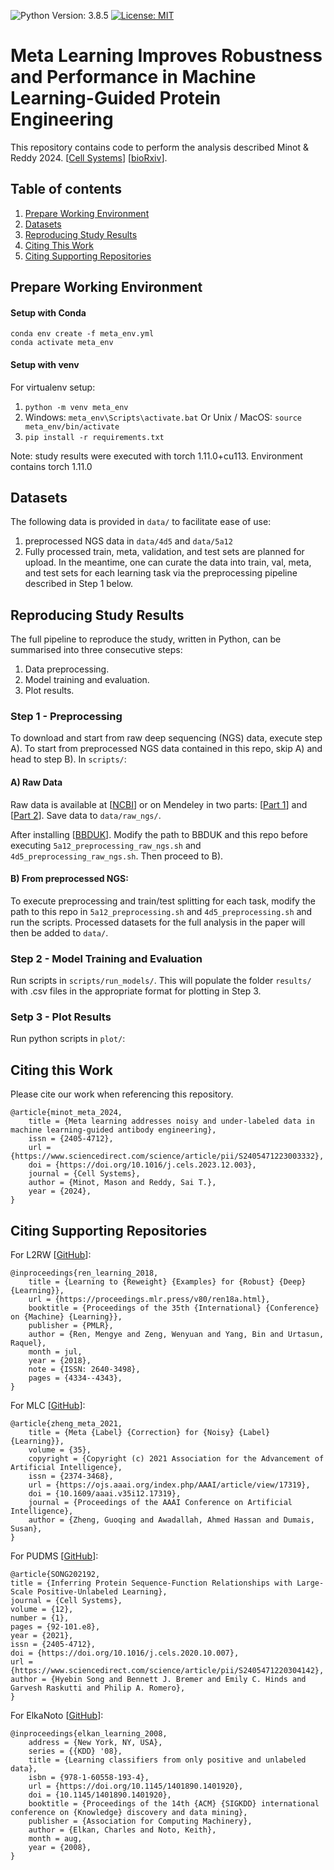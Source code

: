 ![Python Version: 3.8.5](https://img.shields.io/badge/Python%20Version-3.8.5-blue)
[![License: MIT](https://img.shields.io/badge/License-MIT-brightgreen)](https://opensource.org/licenses/MIT)

# Meta Learning Improves Robustness and Performance in Machine Learning-Guided Protein Engineering

This repository contains code to perform the analysis described Minot & Reddy 2024. 
[[Cell Systems](https://doi.org/10.1016/j.cels.2023.12.003)] [[bioRxiv](https://www.biorxiv.org/content/10.1101/2023.01.30.526201v1)].

## Table of contents
1. [Prepare Working Environment](#prepare-working-environment)
2. [Datasets](#datasets)
3. [Reproducing Study Results](#reproducing-study-results)
4. [Citing This Work](#citing-this-work)
5. [Citing Supporting Repositories](#citing-supporting-repositories)


## Prepare Working Environment

#### Setup with Conda

```console
conda env create -f meta_env.yml
conda activate meta_env
```
#### Setup with venv
For virtualenv setup:
1. `python -m venv meta_env`
2. Windows:
`meta_env\Scripts\activate.bat`
Or Unix / MacOS:
`source meta_env/bin/activate`
3. `pip install -r requirements.txt`

Note: study results were executed with torch 1.11.0+cu113. Environment contains torch 1.11.0

## Datasets 


The following data is provided in `data/` to facilitate ease of use:
1. preprocessed NGS data in `data/4d5` and `data/5a12`
2. Fully processed train, meta, validation, and test sets are planned for upload. In the meantime, one can curate the data into train, val, meta, and test sets for each learning task via the preprocessing pipeline described in Step 1 below.

## Reproducing Study Results

The full pipeline to reproduce the study, written in Python, can be summarised into three consecutive steps:

 1. Data preprocessing.
 2. Model training and evaluation.
 3. Plot results.

### Step 1 - Preprocessing

To download and start from raw deep sequencing (NGS) data, execute step A). To start from preprocessed NGS data contained in this repo, skip A) and head to step B). In `scripts/`:

#### A) Raw Data

Raw data is available at [[NCBI](https://www.ncbi.nlm.nih.gov/bioproject/?term=1029889)]
or on Mendeley in two parts: [[Part 1](https://data.mendeley.com/datasets/56h8gp94fj/1)] and [[Part 2](https://data.mendeley.com/datasets/s829ccsg6f/1)].
Save data to `data/raw_ngs/`.

After installing [[BBDUK](https://jgi.doe.gov/data-and-tools/software-tools/bbtools/bb-tools-user-guide/installation-guide/)]. Modify the path to BBDUK and this repo before executing `5a12_preprocessing_raw_ngs.sh` and `4d5_preprocessing_raw_ngs.sh`. Then proceed to B).


#### B) From preprocessed NGS:

To execute preprocessing and train/test splitting for each task, modify the path to this repo in `5a12_preprocessing.sh` and `4d5_preprocessing.sh` and run the scripts.
Processed datasets for the full analysis in the paper will then be added to `data/`.


### Step 2 - Model Training and Evaluation

Run scripts in `scripts/run_models/`. This will populate the folder `results/` with .csv files in the appropriate format for plotting in Step 3.


### Setp 3 - Plot Results

Run python scripts in `plot/`:

## Citing this Work

Please cite our work when referencing this repository.

```
@article{minot_meta_2024,
	title = {Meta learning addresses noisy and under-labeled data in machine learning-guided antibody engineering},
	issn = {2405-4712},
	url = {https://www.sciencedirect.com/science/article/pii/S2405471223003332},
	doi = {https://doi.org/10.1016/j.cels.2023.12.003},
	journal = {Cell Systems},
	author = {Minot, Mason and Reddy, Sai T.},
	year = {2024},
}
```

## Citing Supporting Repositories
For L2RW [[GitHub](https://github.com/uber-research/learning-to-reweight-examples)]:

```
@inproceedings{ren_learning_2018,
	title = {Learning to {Reweight} {Examples} for {Robust} {Deep} {Learning}},
	url = {https://proceedings.mlr.press/v80/ren18a.html},
	booktitle = {Proceedings of the 35th {International} {Conference} on {Machine} {Learning}},
	publisher = {PMLR},
	author = {Ren, Mengye and Zeng, Wenyuan and Yang, Bin and Urtasun, Raquel},
	month = jul,
	year = {2018},
	note = {ISSN: 2640-3498},
	pages = {4334--4343},
}
```

For MLC [[GitHub](https://github.com/microsoft/MLC)]:

```
@article{zheng_meta_2021,
	title = {Meta {Label} {Correction} for {Noisy} {Label} {Learning}},
	volume = {35},
	copyright = {Copyright (c) 2021 Association for the Advancement of Artificial Intelligence},
	issn = {2374-3468},
	url = {https://ojs.aaai.org/index.php/AAAI/article/view/17319},
	doi = {10.1609/aaai.v35i12.17319},
	journal = {Proceedings of the AAAI Conference on Artificial Intelligence},
	author = {Zheng, Guoqing and Awadallah, Ahmed Hassan and Dumais, Susan},
}
```

For PUDMS [[GitHub](https://github.com/RomeroLab/pudms)]:

```
@article{SONG202192,
title = {Inferring Protein Sequence-Function Relationships with Large-Scale Positive-Unlabeled Learning},
journal = {Cell Systems},
volume = {12},
number = {1},
pages = {92-101.e8},
year = {2021},
issn = {2405-4712},
doi = {https://doi.org/10.1016/j.cels.2020.10.007},
url = {https://www.sciencedirect.com/science/article/pii/S2405471220304142},
author = {Hyebin Song and Bennett J. Bremer and Emily C. Hinds and Garvesh Raskutti and Philip A. Romero},
}
```

For ElkaNoto [[GitHub](https://github.com/pulearn/pulearn)]:

```
@inproceedings{elkan_learning_2008,
	address = {New York, NY, USA},
	series = {{KDD} '08},
	title = {Learning classifiers from only positive and unlabeled data},
	isbn = {978-1-60558-193-4},
	url = {https://doi.org/10.1145/1401890.1401920},
	doi = {10.1145/1401890.1401920},
	booktitle = {Proceedings of the 14th {ACM} {SIGKDD} international conference on {Knowledge} discovery and data mining},
	publisher = {Association for Computing Machinery},
	author = {Elkan, Charles and Noto, Keith},
	month = aug,
	year = {2008},
}
```

